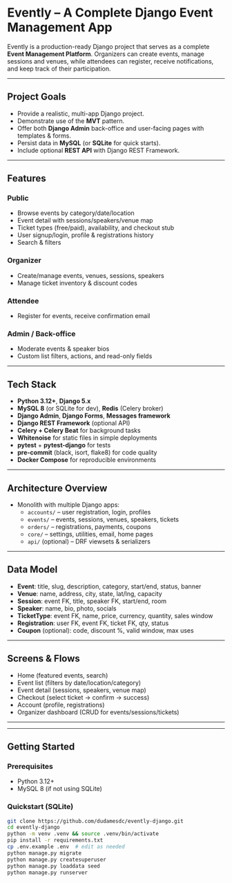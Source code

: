 # Evently – A Complete Django Event Management App

Evently is a production-ready Django project that serves as a complete **Event Management Platform**. Organizers can create events, manage sessions and venues, while attendees can register, receive notifications, and keep track of their participation.

---

##  Project Goals
- Provide a realistic, multi-app Django project.
- Demonstrate use of the **MVT** pattern.
- Offer both **Django Admin** back-office and user-facing pages with templates & forms.
- Persist data in **MySQL** (or **SQLite** for quick starts).
- Include optional **REST API** with Django REST Framework.

---

##  Features
### Public
- Browse events by category/date/location  
- Event detail with sessions/speakers/venue map  
- Ticket types (free/paid), availability, and checkout stub  
- User signup/login, profile & registrations history  
- Search & filters  

### Organizer
- Create/manage events, venues, sessions, speakers  
- Manage ticket inventory & discount codes  
 

### Attendee
- Register for events, receive confirmation email  

### Admin / Back-office
- Moderate events & speaker bios  
- Custom list filters, actions, and read-only fields  
---

##  Tech Stack
- **Python 3.12+**, **Django 5.x**  
- **MySQL 8** (or SQLite for dev), **Redis** (Celery broker)  
- **Django Admin**, **Django Forms**, **Messages framework**  
- **Django REST Framework** (optional API)  
- **Celery + Celery Beat** for background tasks  
- **Whitenoise** for static files in simple deployments  
- **pytest** + **pytest-django** for tests  
- **pre-commit** (black, isort, flake8) for code quality  
- **Docker Compose** for reproducible environments  

---

## Architecture Overview
- Monolith with multiple Django apps:
  - `accounts/` – user registration, login, profiles  
  - `events/` – events, sessions, venues, speakers, tickets  
  - `orders/` – registrations, payments, coupons  
  - `core/` – settings, utilities, email, home pages  
  - `api/` (optional) – DRF viewsets & serializers  

---

## Data Model
- **Event**: title, slug, description, category, start/end, status, banner  
- **Venue**: name, address, city, state, lat/lng, capacity  
- **Session**: event FK, title, speaker FK, start/end, room  
- **Speaker**: name, bio, photo, socials  
- **TicketType**: event FK, name, price, currency, quantity, sales window  
- **Registration**: user FK, event FK, ticket FK, qty, status  
- **Coupon** (optional): code, discount %, valid window, max uses  

---

##  Screens & Flows
- Home (featured events, search)  
- Event list (filters by date/location/category)  
- Event detail (sessions, speakers, venue map)  
- Checkout (select ticket → confirm → success)  
- Account (profile, registrations)  
- Organizer dashboard (CRUD for events/sessions/tickets)  

---

---

##  Getting Started
### Prerequisites
- Python 3.12+  
- MySQL 8 (if not using SQLite)  

### Quickstart (SQLite)
```bash
git clone https://github.com/dudamesdc/evently-django.git
cd evently-django
python -m venv .venv && source .venv/bin/activate
pip install -r requirements.txt
cp .env.example .env  # edit as needed
python manage.py migrate
python manage.py createsuperuser
python manage.py loaddata seed
python manage.py runserver
